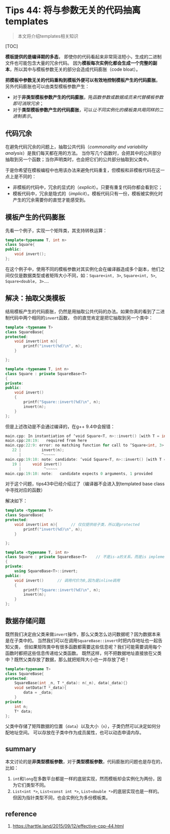 # Tips 44: 将与参数无关的代码抽离templates

>  本文将介绍templates相关知识

[TOC]


**模板提供的是编译期的多态**， 即使你的代码看起来非常简洁短小，生成的二进制文件也可能包含大量的冗余代码。 因为**模板每次实例化都会生成一个完整的副本**，所以其中与模板参数无关的部分会造成代码膨胀（code bloat）。

**把模板中参数无关的代码重构到模板外便可以有效地控制模板产生的代码膨胀**。 另外代码膨胀也可以由类型模板参数产生：

- 对于**非类型模板参数产生的代码膨胀**，用*函数参数或数据成员来代替模板参数即可消除冗余*；
- 对于**类型模板参数产生的代码膨胀**，可以*让不同实例化的模板类共用同样的二进制表示*。


## 代码冗余

在避免代码冗余的问题上，抽取公共代码（*commonality and variability analysis*）是我们每天都在用的方法。 当你写几个函数时，会把其中的公共部分抽取到另一个函数；当你声明类时，也会把它们的公共部分抽取到父类中。

于是你希望在模板编程中也用该办法来避免代码重复，但模板和非模板代码在这一点上是不同的：

- 非模板的代码中，冗余的显式的（*explicit*）。只要有重复代码你都会看到它；
- 模板代码中，冗余是隐式的（*implicit*）。模板代码只有一份，模板被实例化时产生的冗余需要你的直觉才能感受到。


## 模板产生的代码膨胀

先看一个例子，实现一个矩阵类，其支持转秩运算：


```cpp
template<typename T, int n>
class Square{
public:
    void invert();
};
```

在这个例子中，使用不同的模板参数对其实例化会在编译器造成多个副本，他们之间仅仅是数据类型或者矩阵大小不同，如：`Square<int, 3>`, `Square<int, 5>`, `Square<double, 3>`....

## 解决：抽取父类模板
结局模板产生的代码膨胀，仍然是用抽取公共代码的办法。如果你真的看到了二进制代码中两个相同的`invert`函数， 你的直觉肯定是把它抽取到另一个类中：
```cpp
template <typename T>
class SquareBase{
protected:  
    void invert(int n){
        printf("invert(%d)\n", n);
    }

};

template <typename T, int n>
class Square : private SquareBase<T>
{
private:
public:
    void invert()
    {
        printf("Square::invert(%d)\n", n);
        invert(n);
    }
};
```

但是上述改动是不会通过编译的，在g++ 9.4中会报错：

```cpp
main.cpp: In instantiation of ‘void Square<T, n>::invert() [with T = int; int n = 3]’:
main.cpp:28:19:   required from here
main.cpp:22:9: error: no matching function for call to ‘Square<int, 3>::invert(int)’
   22 |         invert(n);
      |         ^~~~~~
main.cpp:19:10: note: candidate: ‘void Square<T, n>::invert() [with T = int; int n = 3]’
   19 |     void invert()
      |          ^~~~~~
main.cpp:19:10: note:   candidate expects 0 arguments, 1 provided
```

对于这个问题，tips43中已经介绍过了（编译器不会进入到templated base class中寻找对应的函数）

解决如下：
```cpp
template <typename T>
class SquareBase{
protected:  
    void invert(int n){      // 仅仅提供给子类，所以是protected
        printf("invert(%d)\n", n);
    }

};

template <typename T, int n>
class Square : private SquareBase<T>    // 不是is-a的关系，而是is implemented in terms of
{
private:
    using SquareBase<T>::invert;
public:
    void invert()      // 调用代价为0,因为是inline调用
    {
        printf("Square::invert(%d)\n", n);
        invert(n);
    }
};
```


## 数据存储问题

既然我们决定由父类来做`invert`操作，那么父类怎么访问数据呢？因为数据本来是在子类中的。 当然我们可以在调用`SquareBase::invert`时把内存地址也一起告知父类， 但如果矩阵类中有很多函数都需要这些信息呢？我们可能需要调用每个函数时都把这些信息传递给父类函数。 既然这样，何不把数据地址直接放在父类中？既然父类存放了数据，那么就把矩阵大小也一并存放了吧！

```cpp
template<typename T>
class SquareBase{
protected:
    SquareBase(int _n, T *_data): n(_n), data(_data){}
    void setData(T *_data){
        data = _data;
    }
private:
    int n;
    T* data;
};
```

父类中存储了矩阵数据的位置（`data`）以及大小（`n`），子类仍然可以决定如何分配地址空间。 可以存放在子类中作为成员属性，也可以动态申请内存。

## summary

本文讨论的是**非类型模板参数**，对于**类型模板参数**，代码膨胀的问题也是存在的，比如：
1. `int`和`long`在多数平台都是一样的底层实现，然而模板却会实例化为两份，因为它们类型不同。
2. `List<int *>`, `List<const int *>`, `List<double *>`的底层实现也是一样的。但因为指针类型不同，也会实例化为多份模板类。

## reference
1. https://harttle.land/2015/09/12/effective-cpp-44.html










